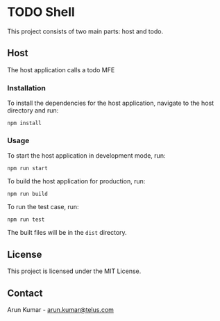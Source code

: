 # TODO Shell

This project consists of two main parts: host and todo.

## Host

The host application calls a todo MFE

### Installation

To install the dependencies for the host application, navigate to the host directory and run:

``` npm install ```


### Usage

To start the host application in development mode, run:

``` npm run start ```


To build the host application for production, run:

```npm run build```

To run the test case, run:

``` npm run test ```

The built files will be in the `dist` directory.

## License

This project is licensed under the MIT License.

## Contact

Arun Kumar - arun.kumar@telus.com
